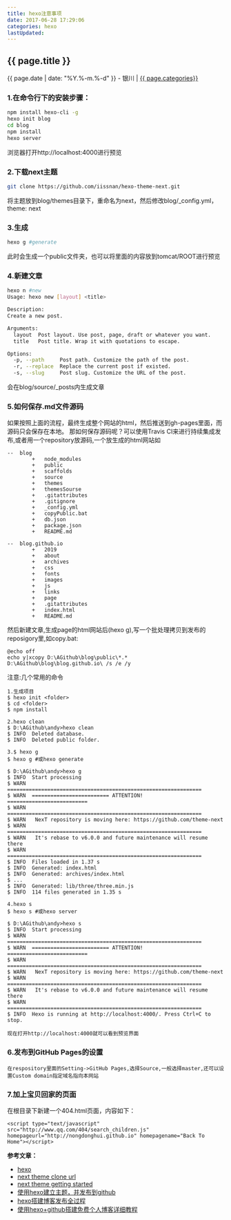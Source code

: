 ```yaml
---
title: hexo注意事项
date: 2017-06-28 17:29:06
categories: hexo
lastUpdated: 
---
```


## {{ page.title }}

{{ page.date | date: "%Y.%-m.%-d" }} - 银川 | <a href="/archive#{{ page.categories }}">{{ page.categories}}</a>

### 1.在命令行下的安装步骤：

``` bash
npm install hexo-cli -g
hexo init blog
cd blog
npm install
hexo server
```

浏览器打开http://localhost:4000进行预览

### 2.下载next主题

``` bash
git clone https://github.com/iissnan/hexo-theme-next.git
```

将主题放到blog/themes目录下，重命名为next，然后修改blog/_config.yml，theme: next

### 3.生成

``` bash
hexo g #generate  
```

此时会生成一个public文件夹，也可以将里面的内容放到tomcat/ROOT进行预览

### 4.新建文章

``` bash
hexo n #new  
Usage: hexo new [layout] <title>

Description:
Create a new post.

Arguments:
  layout  Post layout. Use post, page, draft or whatever you want.
  title   Post title. Wrap it with quotations to escape.

Options:
  -p, --path     Post path. Customize the path of the post.
  -r, --replace  Replace the current post if existed.
  -s, --slug     Post slug. Customize the URL of the post.  
```

会在blog/source/_posts内生成文章

### 5.如何保存.md文件源码
如果按照上面的流程，最终生成整个网站的html，然后推送到gh-pages里面，而源码只会保存在本地。
那如何保存源码呢？可以使用Travis CI来进行持续集成发布,或者用一个repository放源码,一个放生成的html网站如

```
--  blog
        +   node_modules
        +   public
        +   scaffolds
        +   source
        +   themes
        +   themesSourse
        +   .gitattributes
        +   .gitignore
        +   _config.yml
        +   copyPublic.bat
        +   db.json
        +   package.json
        +   README.md

--  blog.github.io
        +   2019
        +   about
        +   archives
        +   css
        +   fonts
        +   images
        +   js
        +   links
        +   page
        +   .gitattributes
        +   index.html
        +   README.md
```

然后新建文章,生成page的html网站后(hexo g),写一个批处理拷贝到发布的reposigory里,如copy.bat:

```
@echo off 
echo y|xcopy D:\AGithub\blog\public\*.* D:\AGithub\blog\blog.github.io\ /s /e /y
```

注意:几个常用的命令

```
1.生成项目
$ hexo init <folder>
$ cd <folder>
$ npm install

2.hexo clean
$ D:\AGithub\andy>hexo clean
$ INFO  Deleted database.
$ INFO  Deleted public folder.

3.$ hexo g
$ hexo g #或hexo generate

$ D:\AGithub\andy>hexo g
$ INFO  Start processing
$ WARN  ===============================================================
$ WARN  ========================= ATTENTION! ==========================
$ WARN  ===============================================================
$ WARN   NexT repository is moving here: https://github.com/theme-next
$ WARN  ===============================================================
$ WARN   It's rebase to v6.0.0 and future maintenance will resume there
$ WARN  ===============================================================
$ INFO  Files loaded in 1.37 s
$ INFO  Generated: index.html
$ INFO  Generated: archives/index.html
$ ...
$ INFO  Generated: lib/three/three.min.js
$ INFO  114 files generated in 1.35 s

4.hexo s
$ hexo s #或hexo server

$ D:\AGithub\andy>hexo s
$ INFO  Start processing
$ WARN  ===============================================================
$ WARN  ========================= ATTENTION! ==========================
$ WARN  ===============================================================
$ WARN   NexT repository is moving here: https://github.com/theme-next
$ WARN  ===============================================================
$ WARN   It's rebase to v6.0.0 and future maintenance will resume there
$ WARN  ===============================================================
$ INFO  Hexo is running at http://localhost:4000/. Press Ctrl+C to stop.

现在打开http://localhost:4000就可以看到预览界面
```
### 6.发布到GitHub Pages的设置

```
在respository里面的Setting->GitHub Pages,选择Source,一般选择master,还可以设置Custom domain指定域名指向本网站
```

### 7.加上宝贝回家的页面

在根目录下新建一个404.html页面，内容如下：

```
<script type="text/javascript" src="http://www.qq.com/404/search_children.js" homepageurl="http://nongdonghui.github.io" homepagename="Back To Home"></script>
```

**参考文章：**

* [hexo][1]
* [next theme clone url][2]
* [next theme getting started][3]
* [使用hexo建立主题，并发布到github][4]
* [hexo搭建博客发布全过程][5]
* [使用hexo+github搭建免费个人博客详细教程][6]


[1]: https://hexo.io/
[2]: https://github.com/iissnan/hexo-theme-next
[3]: http://theme-next.iissnan.com/getting-started.html
[4]: https://www.cnblogs.com/chanchifeng/p/9253148.html
[5]: https://blog.csdn.net/mmzzy20150928/article/details/49364415
[6]: https://www.cnblogs.com/selier/p/9568165.html